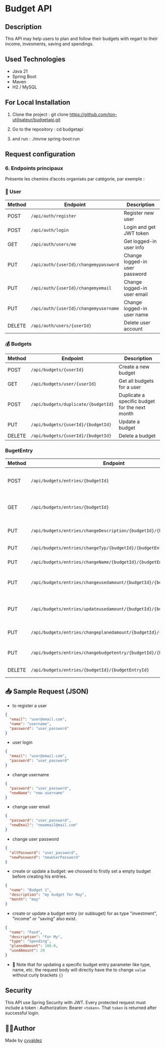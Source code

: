 # Budget API

## Description
This API may help users to plan and follow their budgets with regart to their income, invesments, saving and spendings.

## Used Technologies
- Java 21
- Spring Boot
- Maven
- H2 / MySQL

## For Local Installation
1. Clone the project :
   git clone https://github.com/ton-utilisateur/budgetapi.git

2. Go to the repository :
   cd budgetapi

3. and run :
   ./mvnw spring-boot:run

## Request configuration
### 6. **Endpoints principaux**
Présente les chemins d’accès organisés par catégorie, par exemple :


### 👤 User
| Method | Endpoint          | Description             |
| ------ | ----------------- | ----------------------- |
| POST   | `/api/auth/register` | Register new user       |
| POST   | `/api/auth/login`    | Login and get JWT token |
| GET    | `/api/auth/users/me`   | Get logged-in user info |
| PUT    | `/api/auth/{userId}/changemypassword`   | Change logged-in user password |
| PUT    | `/api/auth/{userId}/changemyemail`   | Change logged-in user email |
| PUT    | `/api/auth/{userId}/changemyusername`   | Change logged-in user name |
| DELETE | `/api/auth/users/{userId}` | Delete user account     |


### 💰 Budgets

| Method | Endpoint                      | Description                 |
| ------ | ----------------------------- | --------------------------- |
| POST   | `/api/budgets/{userId}`       | Create a new budget         |
| GET    | `/api/budgets/user/{userId}`  | Get all budgets for a user  |
| POST   | `/api/budgets/duplicate/{budgetId}` | Duplicate a specific budget for the next month|
| PUT    | `/api/budgets/{userId}/{budgetId}`     | Update a budget             |
| DELETE | `/api/budgets/{userId}/{budgetId}`     | Delete a budget             |

### BugetEntry

| Method | Endpoint                      | Description                 |
| ------ | ----------------------------- | --------------------------- |
| POST   | `/api/budgets/entries/{budgetId}`       | Create a new budget entry for this budget        |
| GET    | `/api/budgets/entries/{budgetId}`  | Get all budget entries for the budget with that ID |
| PUT    | `/api/budgets/entries/changeDescription/{budgetId}/{budgetEntryId}`     | Change the entry's description           |
| PUT    | `/api/budgets/entries/changeTyp/{budgetId}/{budgetEntryId}`     | Change the entry's typ           |
| PUT    | `/api/budgets/entries/changeName/{budgetId}/{budgetEntryId}`     | Change the entry's name           |
| PUT    | `/api/budgets/entries/changeusedamount/{budgetId}/{budgetEntryId}`     | Change completly the entry's usedAmount           |
| PUT    | `/api/budgets/entries/updateusedamount/{budgetId}/{budgetEntryId}`     | add this a usedamount to this entry's usedAmount           |
| PUT    | `/api/budgets/entries/changeplanedamount/{budgetId}/{budgetEntryId}`     | Change the entry's planedAmount           |
| PUT    | `/api/budgets/entries/changebudgetentry/{budgetId}/{budgetEntryId}`     | Modify all parameter of the entry           |
| DELETE | `/api/budgets/entries/{budgetId}/{budgetEntryId}`     | Delete a budgetEntry             |

## 📥 Sample Request (JSON)
- to register a user
```Json
{
  "email": "user@email.com",
  "name": "username",
  "password": "user_password"
}
```
- user login
```Json
{
  "email": "user@email.com",
  "password": "user_password"
}
```
- change username
```Json
{
  "password": "user_password",
  "newName": "new username"
}
```
- change user email
```Json
{
  "password": "user_password",
  "newEmail": "newemail@mail.com"
}
```
- change user password
```Json
{
  "altPassword": "user_password",
  "newPassword": "newUserPassword"
}
```
- create or update a budget: we choosed to firstly set a empty budget before creating his entries.
```Json
{
  "name": "Budget 1",
  "description": "my budget for May",
  "month": "may"
}
```

- create or update a budget entry (or subbuget) for as type "investment", "income" or "saving" also exist.
```Json
{
  "name": "Food",
  "description": "For My",
  "type": "Spending", 
  "planedAmount": 100.0,
  "usedAmount": 20
}
```
- 📝 Note that for updating a specific budget entry parameter like type, name, etc. the request body will directly have the to change `value` without curly brackets `{}`
  
## Security
This API use Spring Security with JWT. Every protected request must include a token :
Authorization: Bearer `<token>`. That `token` is returned after successful login. 

## 🧑‍💻Author
Made by [cyvaldez](https://github.com/cyvaldez)


